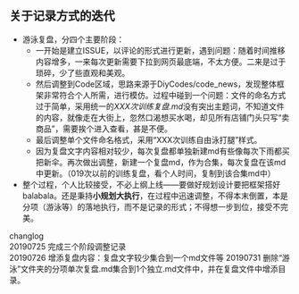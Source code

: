 ## 关于记录方式的迭代
- 游泳复盘，分四个主要阶段：
  - 一开始是建立ISSUE，以评论的形式进行更新，遇到问题：随着时间推移内容增多，一来每次更新需要下拉到网页最底端，不太方便。二来是过于琐碎，少了些直观和美观。
  - 然后调整到Code区域，思路来源于DiyCodes/code_news，发现整体框架非常符合个人所需，进行模仿。过程中碰到一个问题：文件的命名方式过于简单，采用统一的*XXX次训练复盘.md*没有突出主题词，不知道文件的内容，就像走在大街上，忽然口渴想买水喝，却见所有店铺门头只写“卖商品”，需要挨个进入查看，甚是不便。
  - 最后调整单个文件命名格式，采用“XXX次训练自由泳打腿”样式。
  - 因为复盘文字内容相对较少，每次复盘都单独新建md有些像每次下雨都买把新伞。再次做出调整，新建一个复盘md，作为合集，每次复盘在该md中更新。（019次以前的训练复盘，看个人时间，复制到该合集md中）
- 整个过程，个人比较接受，不必上纲上线——要做好规划设计要把框架搭好balabala。还是秉持**小规划大执行**，在过程中迅速调整，不得本末倒置，本是分项（游泳等）的落地执行，而不是记录的形式；不得想一步到位，接受不完美。

changlog  
20190725 完成三个阶段调整记录  
20190726 增添复盘内容：复盘文字较少集合到一个md文件等
20190731 删除“游泳”文件夹的分项单次复盘.md集合到1个独立.md文件中，并在复盘文件中增添目录。
